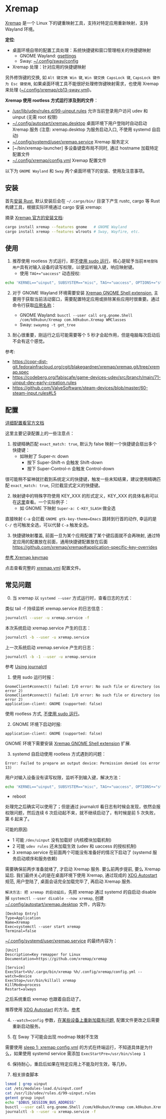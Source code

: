 # Xremap

[Xremap] 是一个 Linux 下的键重映射工具，支持对特定应用重新映射，支持 Wayland 环境。

**定位**:

- 桌面环境自带的配置工具处理：系统快捷键和窗口管理相关的快捷键映射
  - GNOME Wayland: [gsettings]
  - Sway: [~/.config/sway/config]
- Xremap 处理：针对应用的快捷键映射

另外修饰键的交换, 如 `Alt 键交换 Win 键`, `Win 键交换 CapsLock 键`, `CapsLock 键作为 Esc 键使用`,
如果桌面环境工具不能很好处理修饰键映射需求，也使用 Xremap 来处理 ([~/.config/xremap/cb13-sway.yml])。

**Xremap 使用 rootless 方式运行涉及到的文件**：

- [/usr/lib/udev/rules.d/99-uinput.rules] 允许当前登录用户访问 udev 和 uinput (无需 root 权限)
- [~/.config/autostart/xremap.desktop] 桌面环境下用户登陆时自动启动 Xremap 服务 (注意: xremap.desktop 为服务启动入口, 不使用 systemd 自启动)
- [~/.config/systemd/user/xremap.service] Xremap 服务定义
- [~/bin/xremap-launcher] 多设备键盘布局不同时, 通过 hostname 加载特定配置文件
- [~/.config/xremap/config.yml] Xremap 配置文件

以下为 `GNOME Wayland` 和 `Sway` 两个桌面环境下的安装、使用及注意事项。

## 安装

首先[安装 Rust], 默认安装后会在 `~/.cargo/bin/` 目录下产生 rustc, cargo 等 Rust 构建工具，根据实际环境通过 cargo 安装 xremap:

摘录 [Xremap 官方的安装文档]:

```bash
cargo install xremap --features gnome   # GNOME Wayland
cargo install xremap --features wlroots # Sway, Wayfire, etc.
```

## 使用

1. 推荐使用 rootless 方式运行，即[不使用 sudo 运行]，核心是赋予当前`本地登陆用户`具有对输入设备的读写权限，以便监听输入键，响应映射键。
   - 使用 `TAG+="uaccess"` 动态授权:

```bash
echo 'KERNEL=="uinput", SUBSYSTEM=="misc", TAG+="uaccess", OPTIONS+="static_node=uinput"' | sudo tee /usr/lib/udev/rules.d/99-uinput.rules
```

2. 对于 GNOME Wayland 环境需要安装 [Xremap GNOME Shell extension], 主要用于获取当前活动窗口，需要配置特定应用或排除某些应用时很重要。通过命令行获取[应用名称]：
   - GNOME Wayland: `busctl --user call org.gnome.Shell /com/k0kubun/Xremap com.k0kubun.Xremap WMClasses`
   - Sway: `swaymsg -t get_tree`

3. 耐心很重要，刚运行之后可能需要等个 5 秒才会起作用，但是电脑每次启动后不会有这个感觉。

参考:

- https://copr-dist-git.fedorainfracloud.org/cgit/blakegardner/xremap/xremap.git/tree/xremap.spec
- https://codeberg.org/fabiscafe/game-devices-udev/src/branch/main/71-uinput-dev-early-creation.rules
- https://github.com/ValveSoftware/steam-devices/blob/master/60-steam-input.rules#L5

## 配置

[详细配置看官方文档](https://github.com/xremap/xremap#configuration)

这里主要记录配置上的一些注意点：

1. 按键精确匹配 `exact_match: true`, 默认为 false 映射一个快捷键会扇出多个快捷键：
   - 如映射了 Super-n: down
     - 按下 Super-Shift-n 会触发 Shift-down
     - 按下 Super-Control-n 会触发 Control-down

很可能稍不留神就拦截到系统定义的快捷键，触发一些未知结果，建议使用精确匹配 `exact_match: true`, 只拦截显式定义的快捷键。

2. 映射键中的特殊字符使用 KEY_XXX 的形式定义，KEY_XXX 的具体名称可以在[这里]查看。一个实际例子：
   - 如 GNOME 下映射 `Super-a: C-KEY_SLASH` 做全选

直接映射 `C-a` 会拦截 `GNOME gtk-key-theme=Emacs` 跳转到行首的动作, 幸运的是 `C-/` 也可触发全选，可以代替 `C-a` 触发全选。

3. 快捷键映射覆盖, 前面一旦为某个应用配置了某个键后面就不会再映射, 通过特定应用的配置放在前面，通用快捷键配置放在后面
   https://github.com/xremap/xremap#application-specific-key-overrides

[参考 Xremap keymap](https://github.com/xremap/xremap#keymap)

点击查看完整的 [xremap.yml] 配置文件。

## 常见问题

0. 当 xremap 以 `systemd --user` 方式运行时，查看日志的方式：

类似 tail -f 持续监听 xremap.service 的日志信息：

```sh
journalctl --user -u xremap.service -f
```

本次系统启动 xremap.service 产生的日志：

```sh
journalctl -b --user -u xremap.service
```

上一次系统启动 xremap.service 产生的日志：

```sh
journalctl -b -1 --user -u xremap.service
```

参考 [Using journalctl](https://www.loggly.com/ultimate-guide/using-journalctl/)

1. 使用 sudo 运行时报：

```
GnomeClient#connect() failed: I/O error: No such file or directory (os error 2)
GnomeClient#connect() failed: I/O error: No such file or directory (os error 2)
application-client: GNOME (supported: false)
```

使用 rootless 方式, [不使用 sudo 运行]。

2. GNOME 环境下启动时报:

```
application-client: GNOME (supported: false)
```

GNOME 环境下需要安装 [Xremap GNOME Shell extension] 扩展.

3. systemd 自启动使用 rootless 方式遇到的问题：

```
Error: Failed to prepare an output device: Permission denied (os error 13)
```

用户对输入设备没有读写权限，监听不到输入键，解决方法：

```bash
echo 'KERNEL=="uinput", SUBSYSTEM=="misc", TAG+="uaccess", OPTIONS+="static_node=uinput"' | sudo tee /usr/lib/udev/rules.d/99-uinput.rules
```

- reboot

处理完之后确实可以使用了；但是通过 journalctl 看日志有时候会发现，依然会报权限问题，然后连续 6 次启动起不来，就不继续启动了，有时候是前 5 次失败，第 6 起来了。

可能的原因:

- 1 可能 `/dev/uinput` 没有加载好 (内核模块加载机制)
- 2 可能 `udev rules` 还未加载生效 (udev 和 uaccess 的授权机制)
- 3 xremap.service 在前面两个可能没有准备好的情况下启动了 (systemd 服务启动顺序和服务依赖)

需要确保前两步准备就绪了, 才启动 Xremap 服务. 要么前两步提前, 要么 Xremap 延后.
我们最终关心的是在桌面环境下使用 Xremap, 通过现成的 [XDG Autostart] 规范, 用户登陆了, 桌面会话完全加载完毕了, 再启动 Xremap 服务.

`解决方法: 把 xremap 的启动延后`，先把 xremap 通过 systemd 的自启动 disable 掉 `systemctl --user disable --now xremap`,
创建 [~/.config/autostart/xremap.desktop] 文件，内容为:

```desktop
[Desktop Entry]
Type=Application
Name=Xremap
Exec=systemctl --user start xremap
Terminal=false
```

[~/.config/systemd/user/xremap.service] 的最终内容为：

```systemd
[Unit]
Description=Key remapper for Linux
Documentation=https://github.com/xremap/xremap

[Service]
ExecStart=%h/.cargo/bin/xremap %h/.config/xremap/config.yml --watch=device
ExecStop=/usr/bin/killall xremap
KillMode=process
Restart=always
```

之后系统重启 xremap 也跟着自启动了。

推荐使用 [XDG Autostart] 的方法。[参考](https://wiki.archlinux.org/title/autostarting)

4. `--watch=config` 参数，[在某些设备上重新加载有问题], 配置文件更改之后需要重新启动服务。

5. 在 Sway 下可能会出现 modmap 映射不生效

需要使用 [sleep 1; xremap config.yml] 的方式在终端运行，不知道具体是为什么，如果使用 systemd service 需添加 `ExecStartPre=/usr/bin/sleep 1`

6. 保持耐心，重启后如果在特定应用上不能及时生效，等几秒。

7. 相关排查脚本

```sh
lsmod | grep uinput
cat /etc/modules-load.d/uinput.conf
cat /usr/lib/udev/rules.d/99-uinput.rules
getent group input
echo "$DBUS_SESSION_BUS_ADDRESS"
busctl --user call org.gnome.Shell /com/k0kubun/Xremap com.k0kubun.Xremap WMClasses
journalctl -b --user -u xremap.service -f
```

[Xremap]: https://github.com/xremap/xremap
[安装 Rust]: https://rustup.rs/
[Xremap 官方的安装文档]: https://github.com/xremap/xremap#installation
[不使用 sudo 运行]: https://github.com/xremap/xremap#running-xremap-without-sudo
[Xremap GNOME Shell extension]: https://extensions.gnome.org/extension/5060/xremap/
[这里]: https://github.com/emberian/evdev/blob/1d020f11b283b0648427a2844b6b980f1a268221/src/scancodes.rs#L78
[xremap.service]: https://github.com/ueaner/dotfiles/blob/main/.config/systemd/user/xremap.service
[xremap.yml]: https://github.com/ueaner/dotfiles/blob/main/.config/xremap/config.yml
[~/.config/xremap/config.yml]: https://github.com/ueaner/dotfiles/blob/main/.config/xremap/config.yml
[~/.config/xremap/cb13-sway.yml]: https://github.com/ueaner/dotfiles/blob/main/.config/xremap/cb13-sway.yml
[~/.config/autostart/xremap.desktop]: https://github.com/ueaner/dotfiles/tree/main/.config/autostart/xremap.desktop
[~/.config/systemd/user/xremap.service]: https://github.com/ueaner/dotfiles/blob/main/.config/systemd/user/xremap.service
[/usr/lib/udev/rules.d/99-uinput.rules]: https://github.com/ueaner/dotfiles/blob/main/.config/xremap/99-uinput.rules
[gsettings]: https://github.com/ueaner/dotfiles/blob/main/bin/gnome-gsettings-macos-ish
[~/.config/sway/config]: https://github.com/ueaner/dotfiles/blob/main/.config/sway/config
[应用名称]: https://github.com/xremap/xremap#application
[systemd bootup]: https://www.freedesktop.org/software/systemd/man/bootup.html
[在某些设备上重新加载有问题]: https://github.com/xremap/xremap/issues/221
[XDG Autostart]: https://specifications.freedesktop.org/autostart-spec/autostart-spec-latest.html
[sleep 1; xremap config.yml]: https://github.com/k0kubun/xremap/issues/105#issuecomment-1190994137
